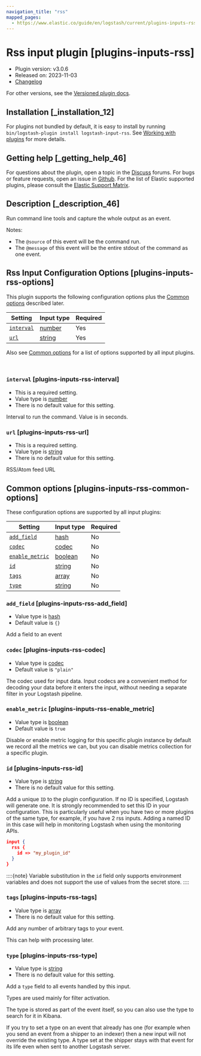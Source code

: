 ```yaml
---
navigation_title: "rss"
mapped_pages:
  - https://www.elastic.co/guide/en/logstash/current/plugins-inputs-rss.html
---
```


# Rss input plugin [plugins-inputs-rss]


* Plugin version: v3.0.6
* Released on: 2023-11-03
* [Changelog](https://github.com/logstash-plugins/logstash-input-rss/blob/v3.0.6/CHANGELOG.md)

For other versions, see the [Versioned plugin docs](logstash-docs://reference/input-rss-index.md).

## Installation [_installation_12]

For plugins not bundled by default, it is easy to install by running `bin/logstash-plugin install logstash-input-rss`. See [Working with plugins](/reference/working-with-plugins.md) for more details.


## Getting help [_getting_help_46]

For questions about the plugin, open a topic in the [Discuss](http://discuss.elastic.co) forums. For bugs or feature requests, open an issue in [Github](https://github.com/logstash-plugins/logstash-input-rss). For the list of Elastic supported plugins, please consult the [Elastic Support Matrix](https://www.elastic.co/support/matrix#logstash_plugins).


## Description [_description_46]

Run command line tools and capture the whole output as an event.

Notes:

* The `@source` of this event will be the command run.
* The `@message` of this event will be the entire stdout of the command as one event.


## Rss Input Configuration Options [plugins-inputs-rss-options]

This plugin supports the following configuration options plus the [Common options](#plugins-inputs-rss-common-options) described later.

| Setting | Input type | Required |
| --- | --- | --- |
| [`interval`](#plugins-inputs-rss-interval) | [number](/reference/configuration-file-structure.md#number) | Yes |
| [`url`](#plugins-inputs-rss-url) | [string](/reference/configuration-file-structure.md#string) | Yes |

Also see [Common options](#plugins-inputs-rss-common-options) for a list of options supported by all input plugins.

 

### `interval` [plugins-inputs-rss-interval]

* This is a required setting.
* Value type is [number](/reference/configuration-file-structure.md#number)
* There is no default value for this setting.

Interval to run the command. Value is in seconds.


### `url` [plugins-inputs-rss-url]

* This is a required setting.
* Value type is [string](/reference/configuration-file-structure.md#string)
* There is no default value for this setting.

RSS/Atom feed URL



## Common options [plugins-inputs-rss-common-options]

These configuration options are supported by all input plugins:

| Setting | Input type | Required |
| --- | --- | --- |
| [`add_field`](#plugins-inputs-rss-add_field) | [hash](/reference/configuration-file-structure.md#hash) | No |
| [`codec`](#plugins-inputs-rss-codec) | [codec](/reference/configuration-file-structure.md#codec) | No |
| [`enable_metric`](#plugins-inputs-rss-enable_metric) | [boolean](/reference/configuration-file-structure.md#boolean) | No |
| [`id`](#plugins-inputs-rss-id) | [string](/reference/configuration-file-structure.md#string) | No |
| [`tags`](#plugins-inputs-rss-tags) | [array](/reference/configuration-file-structure.md#array) | No |
| [`type`](#plugins-inputs-rss-type) | [string](/reference/configuration-file-structure.md#string) | No |

### `add_field` [plugins-inputs-rss-add_field]

* Value type is [hash](/reference/configuration-file-structure.md#hash)
* Default value is `{}`

Add a field to an event


### `codec` [plugins-inputs-rss-codec]

* Value type is [codec](/reference/configuration-file-structure.md#codec)
* Default value is `"plain"`

The codec used for input data. Input codecs are a convenient method for decoding your data before it enters the input, without needing a separate filter in your Logstash pipeline.


### `enable_metric` [plugins-inputs-rss-enable_metric]

* Value type is [boolean](/reference/configuration-file-structure.md#boolean)
* Default value is `true`

Disable or enable metric logging for this specific plugin instance by default we record all the metrics we can, but you can disable metrics collection for a specific plugin.


### `id` [plugins-inputs-rss-id]

* Value type is [string](/reference/configuration-file-structure.md#string)
* There is no default value for this setting.

Add a unique `ID` to the plugin configuration. If no ID is specified, Logstash will generate one. It is strongly recommended to set this ID in your configuration. This is particularly useful when you have two or more plugins of the same type, for example, if you have 2 rss inputs. Adding a named ID in this case will help in monitoring Logstash when using the monitoring APIs.

```json
input {
  rss {
    id => "my_plugin_id"
  }
}
```

::::{note}
Variable substitution in the `id` field only supports environment variables and does not support the use of values from the secret store.
::::



### `tags` [plugins-inputs-rss-tags]

* Value type is [array](/reference/configuration-file-structure.md#array)
* There is no default value for this setting.

Add any number of arbitrary tags to your event.

This can help with processing later.


### `type` [plugins-inputs-rss-type]

* Value type is [string](/reference/configuration-file-structure.md#string)
* There is no default value for this setting.

Add a `type` field to all events handled by this input.

Types are used mainly for filter activation.

The type is stored as part of the event itself, so you can also use the type to search for it in Kibana.

If you try to set a type on an event that already has one (for example when you send an event from a shipper to an indexer) then a new input will not override the existing type. A type set at the shipper stays with that event for its life even when sent to another Logstash server.



